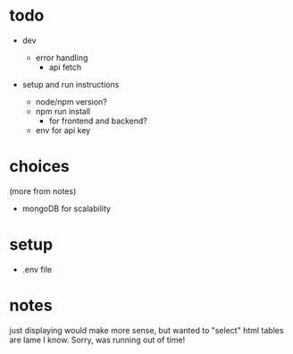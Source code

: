 # todo

* dev
  * error handling
    * api fetch

* setup and run instructions
  * node/npm version?
  * npm run install
    * for frontend and backend?
  * env for api key

# choices

(more from notes)
* mongoDB for scalability
  
# setup

* .env file

# notes

just displaying would make more sense, but wanted to "select"
html tables are lame I know. Sorry, was running out of time!